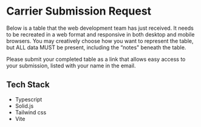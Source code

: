 # Carrier Submission Request

Below is a table that the web development team has just received.  It needs to be recreated in a web format and responsive in both desktop and mobile browsers.  You may creatively choose how you want to represent the table, but ALL data MUST be present, including the “notes" beneath the table.

Please submit your completed table as a link that allows easy access to your submission, listed with your name in the email.

## Tech Stack

- Typescript
- Solid.js
- Tailwind css
- Vite
